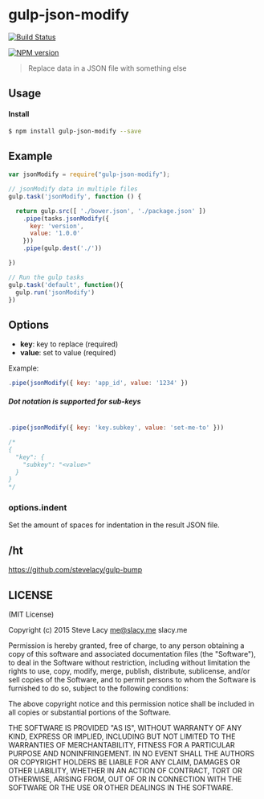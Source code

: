 # gulp-json-modify

[![Build Status](https://travis-ci.org/OLIOEX/gulp-json-modify.png?branch=master)](https://travis-ci.org/OLIOEX/gulp-json-modify)

[![NPM version](https://badge.fury.io/js/gulp-json-modify.png)](http://badge.fury.io/js/gulp-json-modify)

> Replace data in a JSON file with something else

## Usage

#### Install

```bash
$ npm install gulp-json-modify --save
```

## Example

```js
var jsonModify = require("gulp-json-modify");

// jsonModify data in multiple files
gulp.task('jsonModify', function () {

  return gulp.src([ './bower.json', './package.json' ])
    .pipe(tasks.jsonModify({
      key: 'version',
      value: '1.0.0'
    }))
    .pipe(gulp.dest('./'))

})

// Run the gulp tasks
gulp.task('default', function(){
  gulp.run('jsonModify')
})
```

## Options

* **key**: key to replace (required)
* **value**: set to value (required)

Example:

```js
.pipe(jsonModify({ key: 'app_id', value: '1234' })
```

##### Dot notation is supported for sub-keys

```js

.pipe(jsonModify({ key: 'key.subkey', value: 'set-me-to' }))

/*
{
  "key": {
    "subkey": "<value>"
  }
}
*/
```

### options.indent

Set the amount of spaces for indentation in the result JSON file.

## /ht

https://github.com/stevelacy/gulp-bump

## LICENSE

(MIT License)

Copyright (c) 2015 Steve Lacy <me@slacy.me> slacy.me

Permission is hereby granted, free of charge, to any person obtaining
a copy of this software and associated documentation files (the
"Software"), to deal in the Software without restriction, including
without limitation the rights to use, copy, modify, merge, publish,
distribute, sublicense, and/or sell copies of the Software, and to
permit persons to whom the Software is furnished to do so, subject to
the following conditions:

The above copyright notice and this permission notice shall be
included in all copies or substantial portions of the Software.

THE SOFTWARE IS PROVIDED "AS IS", WITHOUT WARRANTY OF ANY KIND,
EXPRESS OR IMPLIED, INCLUDING BUT NOT LIMITED TO THE WARRANTIES OF
MERCHANTABILITY, FITNESS FOR A PARTICULAR PURPOSE AND
NONINFRINGEMENT. IN NO EVENT SHALL THE AUTHORS OR COPYRIGHT HOLDERS BE
LIABLE FOR ANY CLAIM, DAMAGES OR OTHER LIABILITY, WHETHER IN AN ACTION
OF CONTRACT, TORT OR OTHERWISE, ARISING FROM, OUT OF OR IN CONNECTION
WITH THE SOFTWARE OR THE USE OR OTHER DEALINGS IN THE SOFTWARE.
